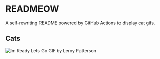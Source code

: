 # READMEOW

A self-rewriting README powered by GitHub Actions to display cat gifs.

## Cats

![Im Ready Lets Go GIF by Leroy Patterson](https://media2.giphy.com/media/CjmvTCZf2U3p09Cn0h/200.gif?cid=9acd02dashy6cc3xeimdr9qh6dsciben7ujpses0vphze5t0&ep=v1_gifs_search&rid=200.gif&ct=g)
